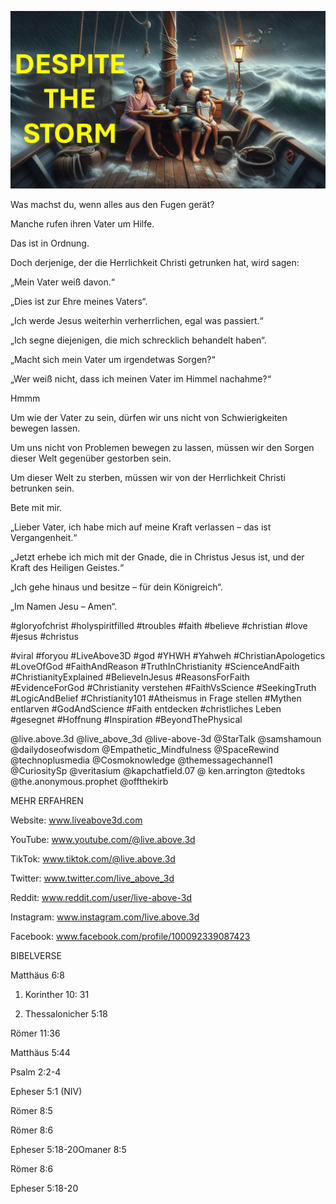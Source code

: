 ![Video cover image](../cover.jpg "cover photo")

Was machst du, wenn alles aus den Fugen gerät?

Manche rufen ihren Vater um Hilfe.

Das ist in Ordnung.

Doch derjenige, der die Herrlichkeit Christi getrunken hat, wird sagen:

„Mein Vater weiß davon.“

„Dies ist zur Ehre meines Vaters“.

„Ich werde Jesus weiterhin verherrlichen, egal was passiert.“

„Ich segne diejenigen, die mich schrecklich behandelt haben“.

„Macht sich mein Vater um irgendetwas Sorgen?“

„Wer weiß nicht, dass ich meinen Vater im Himmel nachahme?“

Hmmm

Um wie der Vater zu sein, dürfen wir uns nicht von Schwierigkeiten bewegen lassen.

Um uns nicht von Problemen bewegen zu lassen, müssen wir den Sorgen dieser Welt gegenüber gestorben sein.

Um dieser Welt zu sterben, müssen wir von der Herrlichkeit Christi betrunken sein.

Bete mit mir.

„Lieber Vater, ich habe mich auf meine Kraft verlassen – das ist Vergangenheit.“

„Jetzt erhebe ich mich mit der Gnade, die in Christus Jesus ist, und der Kraft des Heiligen Geistes.“

„Ich gehe hinaus und besitze – für dein Königreich“.

„Im Namen Jesu – Amen“.

#gloryofchrist #holyspiritfilled #troubles #faith #believe #christian #love #jesus #christus

#viral #foryou #LiveAbove3D #god #YHWH #Yahweh #ChristianApologetics #LoveOfGod #FaithAndReason #TruthInChristianity #ScienceAndFaith #ChristianityExplained #BelieveInJesus #ReasonsForFaith #EvidenceForGod #Christianity verstehen #FaithVsScience #SeekingTruth #LogicAndBelief #Christianity101 #Atheismus in Frage stellen #Mythen entlarven #GodAndScience #Faith entdecken #christliches Leben #gesegnet #Hoffnung #Inspiration #BeyondThePhysical

@live.above.3d @live_above_3d @live-above-3d @StarTalk @samshamoun @dailydoseofwisdom @Empathetic_Mindfulness @SpaceRewind @technoplusmedia @Cosmoknowledge @themessagechannel1 @CuriositySp @veritasium @kapchatfield.07 @ ken.arrington @tedtoks @the.anonymous.prophet @offthekirb

MEHR ERFAHREN

Website: www.liveabove3d.com

YouTube: www.youtube.com/@live.above.3d

TikTok: www.tiktok.com/@live.above.3d

Twitter: www.twitter.com/live_above_3d

Reddit: www.reddit.com/user/live-above-3d

 Instagram: www.instagram.com/live.above.3d

Facebook: www.facebook.com/profile/100092339087423

BIBELVERSE

Matthäus 6:8

1. Korinther 10: 31

1. Thessalonicher 5:18

Römer 11:36

Matthäus 5:44

Psalm 2:2-4

Epheser 5:1 (NIV)

Römer 8:5

Römer 8:6

Epheser 5:18-20Omaner 8:5

Römer 8:6

Epheser 5:18-20